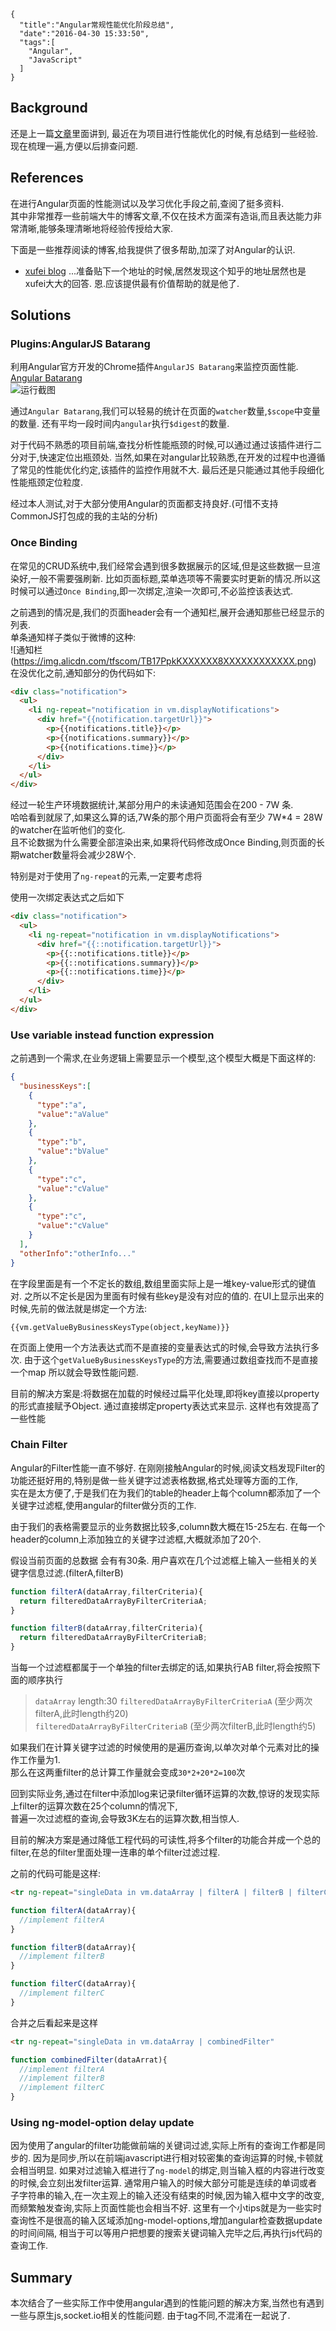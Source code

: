 ```metadata
{
  "title":"Angular常规性能优化阶段总结",
  "date":"2016-04-30 15:33:50",
  "tags":[
    "Angular",
    "JavaScript"
  ]
}
```

## Background
还是上一篇[文章](http://aquariuslt.com/#/post/2016/04/26/what-i-have-done-these-days)里面讲到,
最近在为项目进行性能优化的时候,有总结到一些经验.  
现在梳理一遍,方便以后排查问题.  

## References
在进行Angular页面的性能测试以及学习优化手段之前,查阅了挺多资料.  
其中非常推荐一些前端大牛的博客文章,不仅在技术方面深有造诣,而且表达能力非常清晰,能够条理清晰地将经验传授给大家.  

下面是一些推荐阅读的博客,给我提供了很多帮助,加深了对Angular的认识.  
- [xufei blog](https://github.com/xufei/blog/)
...准备贴下一个地址的时候,居然发现这个知乎的地址居然也是xufei大大的回答.
恩.应该提供最有价值帮助的就是他了.


## Solutions

### Plugins:AngularJS Batarang
利用Angular官方开发的Chrome插件`AngularJS Batarang`来监控页面性能.  
[Angular Batarang](https://chrome.google.com/webstore/detail/angularjs-batarang/ighdmehidhipcmcojjgiloacoafjmpfk)  
![运行截图](https://img.alicdn.com/tfscom/TB1OmxkKXXXXXXIXXXXXXXXXXXX.png)  

通过`Angular Batarang`,我们可以轻易的统计在页面的`watcher`数量,`$scope`中变量的数量.
还有平均一段时间内`angular`执行`$digest`的数量.

对于代码不熟悉的项目前端,查找分析性能瓶颈的时候,可以通过通过该插件进行二分对于,快速定位出瓶颈处.
当然,如果在对angular比较熟悉,在开发的过程中也遵循了常见的性能优化约定,该插件的监控作用就不大.
最后还是只能通过其他手段细化性能瓶颈定位粒度.

经过本人测试,对于大部分使用Angular的页面都支持良好.(可惜不支持CommonJS打包成的我的主站的分析)


### Once Binding
在常见的CRUD系统中,我们经常会遇到很多数据展示的区域,但是这些数据一旦渲染好,一般不需要强刷新.
比如页面标题,菜单选项等不需要实时更新的情况.所以这时候可以通过`Once Binding`,即一次绑定,渲染一次即可,不必监控该表达式.

之前遇到的情况是,我们的页面header会有一个通知栏,展开会通知那些已经显示的列表.  
单条通知样子类似于微博的这种:  
![通知栏(https://img.alicdn.com/tfscom/TB17PpkKXXXXXX8XXXXXXXXXXXX.png)
在没优化之前,通知部分的伪代码如下:
```html
<div class="notification">
  <ul>
    <li ng-repeat="notification in vm.displayNotifications">
      <div href="{{notification.targetUrl}}">
        <p>{{notifications.title}}</p>
        <p>{{notifications.summary}}</p>
        <p>{{notifications.time}}</p>
      </div>
    </li>
  </ul>
</div>
```
经过一轮生产环境数据统计,某部分用户的未读通知范围会在200 - 7W 条.  
哈哈看到就尿了,如果这么算的话,7W条的那个用户页面将会有至少 7W*4 = 28W的watcher在监听他们的变化.  
且不论数据为什么需要全部渲染出来,如果将代码修改成Once Binding,则页面的长期watcher数量将会减少28W个.

特别是对于使用了`ng-repeat`的元素,一定要考虑将

使用一次绑定表达式之后如下
```html
<div class="notification">
  <ul>
    <li ng-repeat="notification in vm.displayNotifications">
      <div href="{{::notification.targetUrl}}">
        <p>{{::notifications.title}}</p>
        <p>{{::notifications.summary}}</p>
        <p>{{::notifications.time}}</p>
      </div>
    </li>
  </ul>
</div>
```

### Use variable instead function expression
之前遇到一个需求,在业务逻辑上需要显示一个模型,这个模型大概是下面这样的:

```json
{
  "businessKeys":[
    {
      "type":"a",
      "value":"aValue"
    },
    {
      "type":"b",
      "value":"bValue"
    },
    {
      "type":"c",
      "value":"cValue"
    },
    {
      "type":"c",
      "value":"cValue"
    }
  ],
  "otherInfo":"otherInfo..."
}
```
在字段里面是有一个不定长的数组,数组里面实际上是一堆key-value形式的键值对.
之所以不定长是因为里面有时候有些key是没有对应的值的.
在UI上显示出来的时候,先前的做法就是绑定一个方法:
```
{{vm.getValueByBusinessKeysType(object,keyName)}}
```
在页面上使用一个方法表达式而不是直接的变量表达式的时候,会导致方法执行多次.
由于这个`getValueByBusinessKeysType`的方法,需要通过数组查找而不是直接一个map
所以就会导致性能问题.

目前的解决方案是:将数据在加载的时候经过扁平化处理,即将key直接以property的形式直接赋予Object.
通过直接绑定property表达式来显示.
这样也有效提高了一些性能

### Chain Filter
Angular的Filter性能一直不够好.
在刚刚接触Angular的时候,阅读文档发现Filter的功能还挺好用的,特别是做一些关键字过滤表格数据,格式处理等方面的工作,  
实在是太方便了,于是我们在为我们的table的header上每个column都添加了一个关键字过滤框,使用angular的filter做分页的工作.  

由于我们的表格需要显示的业务数据比较多,column数大概在15-25左右.
在每一个header的column上添加独立的关键字过滤框,大概就添加了20个.


假设当前页面的总数据 会有有30条.
用户喜欢在几个过滤框上输入一些相关的关键字信息过滤.(filterA,filterB)
```js
function filterA(dataArray,filterCriteria){
  return filteredDataArrayByFilterCriteriaA;
}

function filterB(dataArray,filterCriteria){
  return filteredDataArrayByFilterCriteriaB;
}
```
当每一个过滤框都属于一个单独的filter去绑定的话,如果执行AB filter,将会按照下面的顺序执行

> `dataArray` length:30
> `filteredDataArrayByFilterCriteriaA`  (至少两次filterA,此时length约20)  
> `filteredDataArrayByFilterCriteriaB`  (至少两次filterB,此时length约5)

如果我们在计算关键字过滤的时候使用的是遍历查询,以单次对单个元素对比的操作工作量为1.  
那么在这两重filter的总计算工作量就会变成`30*2+20*2=100`次

回到实际业务,通过在filter中添加log来记录filter循环运算的次数,惊讶的发现实际上filter的运算次数在25个column的情况下,  
普遍一次过滤框的查询,会导致3K左右的运算次数,相当惊人.


目前的解决方案是通过降低工程代码的可读性,将多个filter的功能合并成一个总的filter,在总的filter里面处理一连串的单个filter过滤过程.

之前的代码可能是这样:
```html
<tr ng-repeat="singleData in vm.dataArray | filterA | filterB | filterC ..... | filterZ"></tr>
```
```js
function filterA(dataArray){
  //implement filterA
}

function filterB(dataArray){
  //implement filterB
}

function filterC(dataArray){
  //implement filterC
}
```

合并之后看起来是这样
```html
<tr ng-repeat="singleData in vm.dataArray | combinedFilter" 
```
```js
function combinedFilter(dataArrat){
  //implement filterA
  //implement filterB
  //implement filterC
}
```

### Using ng-model-option delay update
因为使用了angular的filter功能做前端的关键词过滤,实际上所有的查询工作都是同步的.
因为是同步,所以在前端javascript进行相对较密集的查询运算的时候,卡顿就会相当明显.
如果对过滤输入框进行了`ng-model`的绑定,则当输入框的内容进行改变的时候,会立刻出发filter运算.
通常用户输入的时候大部分可能是连续的单词或者子字符串的输入,在一次主观上的输入还没有结束的时候,因为输入框中文字的改变,  
而频繁触发查询,实际上页面性能也会相当不好.
这里有一个小tips就是为一些实时查询性不是很高的输入区域添加ng-model-options,增加angular检查数据update的时间间隔,
相当于可以等用户把想要的搜索关键词输入完毕之后,再执行js代码的查询工作.

## Summary
本次结合了一些实际工作中使用angular遇到的性能问题的解决方案,当然也有遇到一些与原生js,socket.io相关的性能问题.
由于tag不同,不混淆在一起说了.

